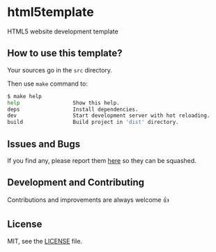# html5template
HTML5 website development template

## How to use this template?

Your sources go in the `src` directory.

Then use `make` command to:

```sh
$ make help
help                 Show this help.
deps                 Install dependencies.
dev                  Start development server with hot reloading.
build                Build project in 'dist' directory.
```

## Issues and Bugs

If you find any, please report them [here](https://github.com/jtbonhomme/html5template/issues) so they can be squashed.

## Development and Contributing

Contributions and improvements are always welcome 👍

## License

MIT, see the [LICENSE](./LICENSE) file.
